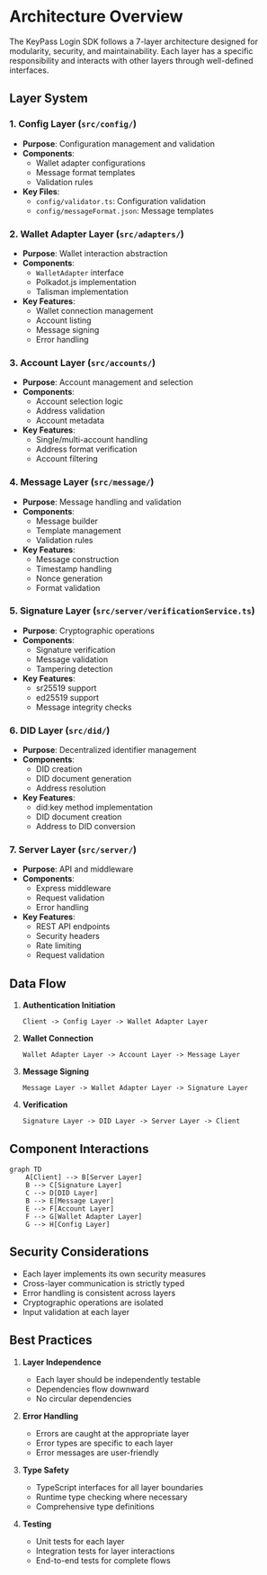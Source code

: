 # Architecture Overview

The KeyPass Login SDK follows a 7-layer architecture designed for modularity, security, and maintainability. Each layer has a specific responsibility and interacts with other layers through well-defined interfaces.

## Layer System

### 1. Config Layer (`src/config/`)
- **Purpose**: Configuration management and validation
- **Components**:
  - Wallet adapter configurations
  - Message format templates
  - Validation rules
- **Key Files**:
  - `config/validator.ts`: Configuration validation
  - `config/messageFormat.json`: Message templates

### 2. Wallet Adapter Layer (`src/adapters/`)
- **Purpose**: Wallet interaction abstraction
- **Components**:
  - `WalletAdapter` interface
  - Polkadot.js implementation
  - Talisman implementation
- **Key Features**:
  - Wallet connection management
  - Account listing
  - Message signing
  - Error handling

### 3. Account Layer (`src/accounts/`)
- **Purpose**: Account management and selection
- **Components**:
  - Account selection logic
  - Address validation
  - Account metadata
- **Key Features**:
  - Single/multi-account handling
  - Address format verification
  - Account filtering

### 4. Message Layer (`src/message/`)
- **Purpose**: Message handling and validation
- **Components**:
  - Message builder
  - Template management
  - Validation rules
- **Key Features**:
  - Message construction
  - Timestamp handling
  - Nonce generation
  - Format validation

### 5. Signature Layer (`src/server/verificationService.ts`)
- **Purpose**: Cryptographic operations
- **Components**:
  - Signature verification
  - Message validation
  - Tampering detection
- **Key Features**:
  - sr25519 support
  - ed25519 support
  - Message integrity checks

### 6. DID Layer (`src/did/`)
- **Purpose**: Decentralized identifier management
- **Components**:
  - DID creation
  - DID document generation
  - Address resolution
- **Key Features**:
  - did:key method implementation
  - DID document creation
  - Address to DID conversion

### 7. Server Layer (`src/server/`)
- **Purpose**: API and middleware
- **Components**:
  - Express middleware
  - Request validation
  - Error handling
- **Key Features**:
  - REST API endpoints
  - Security headers
  - Rate limiting
  - Request validation

## Data Flow

1. **Authentication Initiation**
   ```
   Client -> Config Layer -> Wallet Adapter Layer
   ```

2. **Wallet Connection**
   ```
   Wallet Adapter Layer -> Account Layer -> Message Layer
   ```

3. **Message Signing**
   ```
   Message Layer -> Wallet Adapter Layer -> Signature Layer
   ```

4. **Verification**
   ```
   Signature Layer -> DID Layer -> Server Layer -> Client
   ```

## Component Interactions

```mermaid
graph TD
    A[Client] --> B[Server Layer]
    B --> C[Signature Layer]
    C --> D[DID Layer]
    B --> E[Message Layer]
    E --> F[Account Layer]
    F --> G[Wallet Adapter Layer]
    G --> H[Config Layer]
```

## Security Considerations

- Each layer implements its own security measures
- Cross-layer communication is strictly typed
- Error handling is consistent across layers
- Cryptographic operations are isolated
- Input validation at each layer

## Best Practices

1. **Layer Independence**
   - Each layer should be independently testable
   - Dependencies flow downward
   - No circular dependencies

2. **Error Handling**
   - Errors are caught at the appropriate layer
   - Error types are specific to each layer
   - Error messages are user-friendly

3. **Type Safety**
   - TypeScript interfaces for all layer boundaries
   - Runtime type checking where necessary
   - Comprehensive type definitions

4. **Testing**
   - Unit tests for each layer
   - Integration tests for layer interactions
   - End-to-end tests for complete flows 
